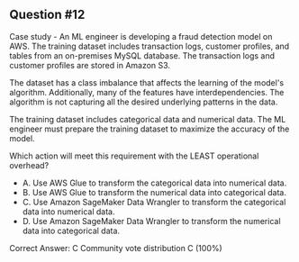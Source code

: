 ## Question #12

Case study - An ML engineer is developing a fraud detection model on AWS. The training dataset includes transaction logs, customer profiles, and tables from an on-premises MySQL database. The transaction logs and customer profiles are stored in Amazon S3.

The dataset has a class imbalance that affects the learning of the model's algorithm. Additionally, many of the features have interdependencies. The algorithm is not capturing all the desired underlying patterns in the data.

The training dataset includes categorical data and numerical data. The ML engineer must prepare the training dataset to maximize the accuracy of the model.

Which action will meet this requirement with the LEAST operational overhead?

- A. Use AWS Glue to transform the categorical data into numerical data.
- B. Use AWS Glue to transform the numerical data into categorical data.
- C. Use Amazon SageMaker Data Wrangler to transform the categorical data into numerical data.
- D. Use Amazon SageMaker Data Wrangler to transform the numerical data into categorical data. 

Correct Answer: 
C Community vote distribution C (100%)